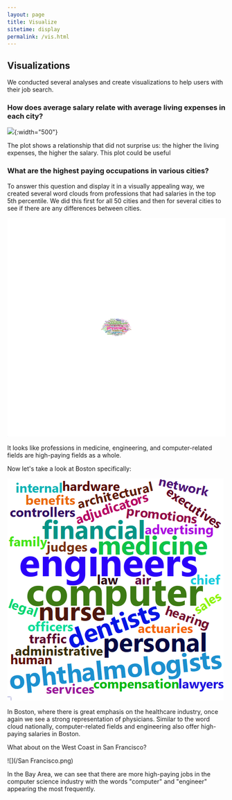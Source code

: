 ```yaml
---
layout: page
title: Visualize
sitetime: display
permalink: /vis.html
---
```


## Visualizations

We conducted several analyses and create visualizations to help users with their job search.

### How does average salary relate with average living expenses in each city?

![](/SalaryvExpenses.png){:width="500"}

The plot shows a relationship that did not surprise us: the higher the living expenses, the higher the salary. This plot could be useful

### What are the highest paying occupations in various cities?

To answer this question and display it in a visually appealing way, we created several word clouds from professions that had salaries in the top 5th percentile. We did this first for all 50 cities and then for several cities to see if there are any differences between cities.

![](/total.png)

It looks like professions in medicine, engineering, and computer-related fields are high-paying fields as a whole.

Now let's take a look at Boston specifically:

![](/boston.png)

In Boston, where there is great emphasis on the healthcare industry, once again we see a strong representation of physicians. Similar to the word cloud nationally, computer-related fields and engineering also offer high-paying salaries in Boston.

What about on the West Coast in San Francisco?

![](/San Francisco.png)

In the Bay Area, we can see that there are more high-paying jobs in the computer science industry with the words "computer" and "engineer" appearing the most frequently.


